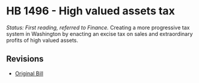 # HB 1496 - High valued assets tax
*Status: First reading, referred to Finance.*
Creating a more progressive tax system in Washington by enacting an excise tax on sales and extraordinary profits of high valued assets.

## Revisions
* [Original Bill](1/)